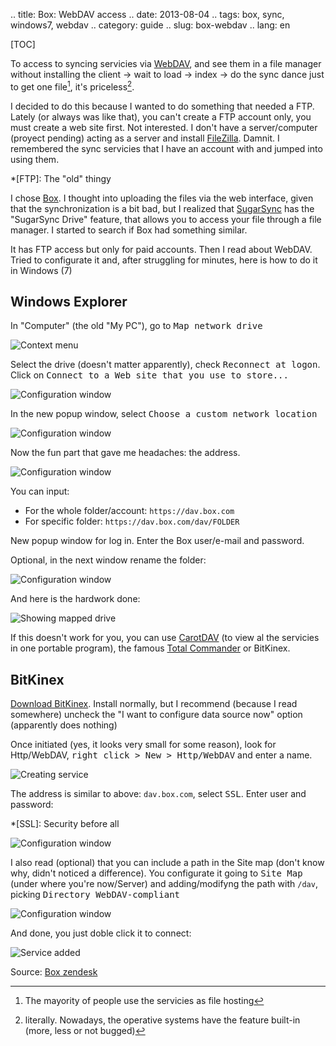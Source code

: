 .. title: Box: WebDAV access
.. date: 2013-08-04
.. tags: box, sync, windows7, webdav
.. category: guide
.. slug: box-webdav
.. lang: en

[TOC]

To access to syncing servicies via [WebDAV](http://en.wikipedia.org/wiki/WebDAV), and see them in a file manager without installing the client -> wait to load -> index -> do the sync dance just to get one file[^1], it's priceless[^priceless].

[^1]: The mayority of people use the servicies as file hosting
[^priceless]: literally. Nowadays, the operative systems have the feature built-in (more, less or not bugged)

I decided to do this because I wanted to do something that needed a FTP. Lately (or always was like that), you can't create a FTP account only, you must create a web site first. Not interested. I don't have a server/computer (proyect pending)  acting as a server and install [FileZilla](https://filezilla-project.org). Damnit. I remembered the sync servicies that I have an account with and jumped into using them.

*[FTP]: The "old" thingy

I chose [Box](http://www.box.com). I thought into uploading the files via the web interface, given that the synchronization is a bit bad, but I realized that [SugarSync](https://www.sugarsync.com/) has the "SugarSync Drive" feature, that allows you to access your file through a file manager. I started to search if Box had something similar.

It has FTP access but only for paid accounts. Then I read about WebDAV. Tried to configurate it and, after struggling for minutes, here is how to do it in Windows (7)

## Windows Explorer

In "Computer" (the old "My PC"), go to <kbd>Map network drive</kbd>

![Context menu](/images/2013/webdav_mapnetwork.png)

Select the drive (doesn't matter apparently), check <kbd>Reconnect at logon</kbd>. Click on <kbd>Connect to a Web site that you use to store...</kbd>

![Configuration window](/images/2013/webdav_mapnetwork_config.png)

In the new popup window, select <kbd>Choose a custom network location</kbd>

![Configuration window](/images/2013/webdav_mapnetwork_location.png)

Now the fun part that gave me headaches: the address.

![Configuration window](/images/2013/webdav_mapnetwork_address.png)

You can input:

* For the whole folder/account: ``https://dav.box.com``
* For specific folder: ``https://dav.box.com/dav/FOLDER``

New popup window for log in. Enter the Box user/e-mail and password.

Optional, in the next window rename the folder:

![Configuration window](/images/2013/webdav_mapnetwork_name.png)

And here is the hardwork done:

![Showing mapped drive](/images/2013/webdav_networks_computer.png)

If this doesn't work for you, you can use [CarotDAV](http://rei.to/carotdav_en.html) (to view al the servicies in one portable program), the famous [Total Commander](http://www.ghisler.com/download.htm) or BitKinex.

## BitKinex

[Download BitKinex](http://www.bitkinex.com/download). Install normally, but I recommend (because I read somewhere) uncheck the "I want to configure data source now" option (apparently does nothing)

Once initiated (yes, it looks very small for some reason), look for Http/WebDAV, <kbd>right click > New > Http/WebDAV</kbd> and enter a name.

![Creating service](/images/2013/webdav_bitkinex_new.png)

The address is similar to above: ``dav.box.com``, select <kbd>SSL</kbd>. Enter user and password:

*[SSL]: Security before all

![Configuration window](/images/2013/webdav_bitkinex_server.png)

I also read (optional) that you can include a path in the Site map (don't know why, didn't noticed a difference). You configurate it going to <kbd>Site Map</kbd> (under where you're now/Server) and adding/modifyng the path with ``/dav``, picking <kbd>Directory WebDAV-compliant</kbd>

![Configuration window](/images/2013/webdav_bitkinex_sitemap.png)

And done, you just doble click it to connect:

![Service added](/images/2013/webdav_bitkinex_connection.png)

Source: [Box zendesk](https://box.zendesk.com/entries/21534903)
